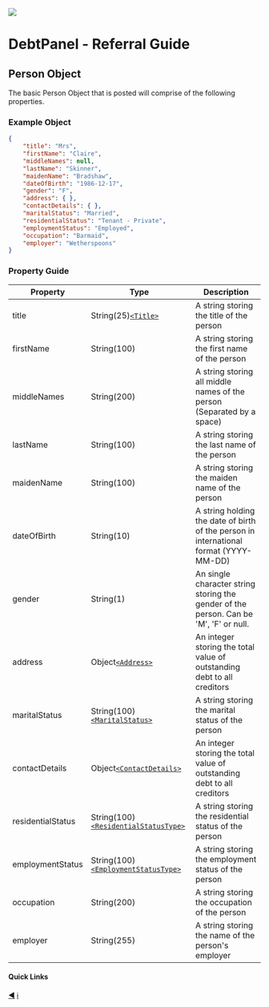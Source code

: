 ![](https://s3.eu-west-2.amazonaws.com/cdn.debtpanel.co.uk/images/green-white.jpg)

# DebtPanel - Referral Guide

## Person Object

The basic Person Object that is posted will comprise of the following properties.

### Example Object

```json
{
    "title": "Mrs",
    "firstName": "Claire",
    "middleNames": null,
    "lastName": "Skinner",
    "maidenName": "Bradshaw",
    "dateOfBirth": "1986-12-17",
    "gender": "F",
    "address": { },
    "contactDetails": { },
    "maritalStatus": "Married",
    "residentialStatus": "Tenant - Private",
    "employmentStatus": "Employed",
    "occupation": "Barmaid",
    "employer": "Wetherspoons"
}
```

### Property Guide

Property | Type | Description
--- | --- | ---
title | String(25)[`<Title>`](../types/title.md) | A string storing the title of the person
firstName | String(100) | A string storing the first name of the person
middleNames | String(200) | A string storing all middle names of the person (Separated by a space)
lastName | String(100) | A string storing the last name of the person
maidenName | String(100) | A string storing the maiden name of the person
dateOfBirth | String(10) | A string holding the date of birth of the person in international format (YYYY-MM-DD)
gender | String(1) | An single character string storing the gender of the person. Can be 'M', 'F' or null.
address | Object[`<Address>`](address.md) | An integer storing the total value of outstanding debt to all creditors
maritalStatus | String(100)[`<MaritalStatus>`](../types/marital-status.md) | A string storing the marital status of the person
contactDetails | Object[`<ContactDetails>`](contact-details.md) | An integer storing the total value of outstanding debt to all creditors
residentialStatus | String(100)[`<ResidentialStatusType>`](../types/residential-status.md) | A string storing the residential status of the person
employmentStatus | String(100)[`<EmploymentStatusType>`](../types/employment-status.md) | A string storing the employment status of the person
occupation | String(200) | A string storing the occupation of the person
employer | String(255) | A string storing the name of the person's employer


#### Quick Links

[:arrow_backward:](client.md) [:information_source:](../readme.md)